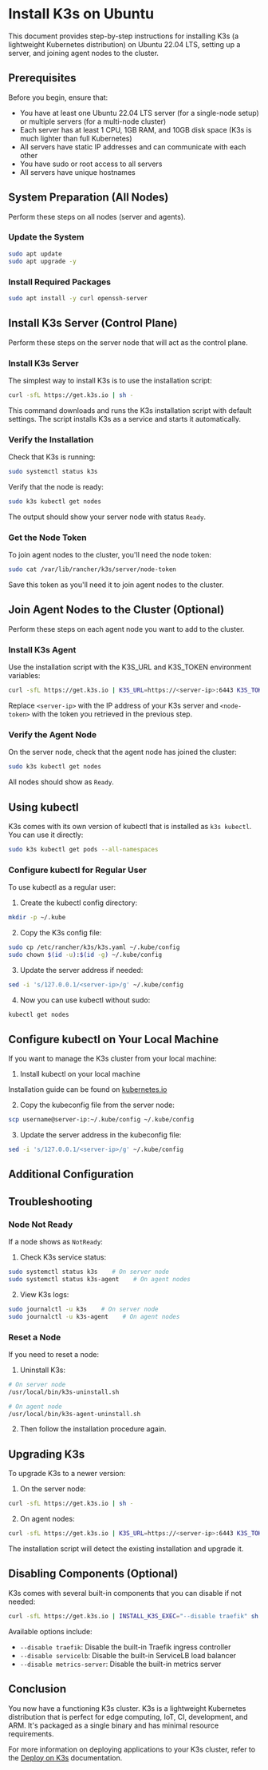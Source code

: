 # Install K3s on Ubuntu

This document provides step-by-step instructions for installing K3s (a lightweight Kubernetes distribution) on Ubuntu 22.04 LTS, setting up a server, and joining agent nodes to the cluster.

## Prerequisites

Before you begin, ensure that:

- You have at least one Ubuntu 22.04 LTS server (for a single-node setup) or multiple servers (for a multi-node cluster)
- Each server has at least 1 CPU, 1GB RAM, and 10GB disk space (K3s is much lighter than full Kubernetes)
- All servers have static IP addresses and can communicate with each other
- You have sudo or root access to all servers
- All servers have unique hostnames

## System Preparation (All Nodes)

Perform these steps on all nodes (server and agents).

### Update the System

```bash
sudo apt update
sudo apt upgrade -y
```

### Install Required Packages

```bash
sudo apt install -y curl openssh-server
```

## Install K3s Server (Control Plane)

Perform these steps on the server node that will act as the control plane.

### Install K3s Server

The simplest way to install K3s is to use the installation script:

```bash
curl -sfL https://get.k3s.io | sh -
```

This command downloads and runs the K3s installation script with default settings. The script installs K3s as a service and starts it automatically.

### Verify the Installation

Check that K3s is running:

```bash
sudo systemctl status k3s
```

Verify that the node is ready:

```bash
sudo k3s kubectl get nodes
```

The output should show your server node with status `Ready`.

### Get the Node Token

To join agent nodes to the cluster, you'll need the node token:

```bash
sudo cat /var/lib/rancher/k3s/server/node-token
```

Save this token as you'll need it to join agent nodes to the cluster.

## Join Agent Nodes to the Cluster (Optional)

Perform these steps on each agent node you want to add to the cluster.

### Install K3s Agent

Use the installation script with the K3S_URL and K3S_TOKEN environment variables:

```bash
curl -sfL https://get.k3s.io | K3S_URL=https://<server-ip>:6443 K3S_TOKEN=<node-token> sh -
```

Replace `<server-ip>` with the IP address of your K3s server and `<node-token>` with the token you retrieved in the previous step.

### Verify the Agent Node

On the server node, check that the agent node has joined the cluster:

```bash
sudo k3s kubectl get nodes
```

All nodes should show as `Ready`.

## Using kubectl

K3s comes with its own version of kubectl that is installed as `k3s kubectl`. You can use it directly:

```bash
sudo k3s kubectl get pods --all-namespaces
```

### Configure kubectl for Regular User

To use kubectl as a regular user:

1. Create the kubectl config directory:

```bash
mkdir -p ~/.kube
```

2. Copy the K3s config file:

```bash
sudo cp /etc/rancher/k3s/k3s.yaml ~/.kube/config
sudo chown $(id -u):$(id -g) ~/.kube/config
```

3. Update the server address if needed:

```bash
sed -i 's/127.0.0.1/<server-ip>/g' ~/.kube/config
```

4. Now you can use kubectl without sudo:

```bash
kubectl get nodes
```

## Configure kubectl on Your Local Machine

If you want to manage the K3s cluster from your local machine:

1. Install kubectl on your local machine

Installation guide can be found on [kubernetes.io](https://kubernetes.io/docs/tasks/tools/install-kubectl-windows/)

2. Copy the kubeconfig file from the server node:

```bash
scp username@server-ip:~/.kube/config ~/.kube/config
```

3. Update the server address in the kubeconfig file:

```bash
sed -i 's/127.0.0.1/<server-ip>/g' ~/.kube/config
```

## Additional Configuration

## Troubleshooting

### Node Not Ready

If a node shows as `NotReady`:

1. Check K3s service status:

```bash
sudo systemctl status k3s    # On server node
sudo systemctl status k3s-agent    # On agent nodes
```

2. View K3s logs:

```bash
sudo journalctl -u k3s    # On server node
sudo journalctl -u k3s-agent    # On agent nodes
```

### Reset a Node

If you need to reset a node:

1. Uninstall K3s:

```bash
# On server node
/usr/local/bin/k3s-uninstall.sh

# On agent node
/usr/local/bin/k3s-agent-uninstall.sh
```

2. Then follow the installation procedure again.

## Upgrading K3s

To upgrade K3s to a newer version:

1. On the server node:

```bash
curl -sfL https://get.k3s.io | sh -
```

2. On agent nodes:

```bash
curl -sfL https://get.k3s.io | K3S_URL=https://<server-ip>:6443 K3S_TOKEN=<node-token> sh -
```

The installation script will detect the existing installation and upgrade it.

## Disabling Components (Optional)

K3s comes with several built-in components that you can disable if not needed:

```bash
curl -sfL https://get.k3s.io | INSTALL_K3S_EXEC="--disable traefik" sh -
```

Available options include:
- `--disable traefik`: Disable the built-in Traefik ingress controller
- `--disable servicelb`: Disable the built-in ServiceLB load balancer
- `--disable metrics-server`: Disable the built-in metrics server

## Conclusion

You now have a functioning K3s cluster. K3s is a lightweight Kubernetes distribution that is perfect for edge computing, IoT, CI, development, and ARM. It's packaged as a single binary and has minimal resource requirements.

For more information on deploying applications to your K3s cluster, refer to the [Deploy on K3s](Deploy-K3s.md) documentation.
